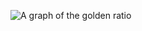 ![A graph of the golden ratio](https://upload.wikimedia.org/wikipedia/commons/9/93/Fibonacci_spiral_34.svg)
